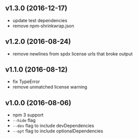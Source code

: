 ## v1.3.0 (2016-12-17)

- update test dependencies
- remove npm-shrinkwrap.json

## v1.2.0 (2016-08-24)

- remove newlines from spdx license urls that broke output

## v1.1.0 (2016-08-12)

- fix TypeError
- remove unmatched license warning

## v1.0.0 (2016-08-06)

- npm 3 support
- `--hide` flag
- `--dev` flag to include devDependencies
- `--opt` flag to include optionalDependencies
